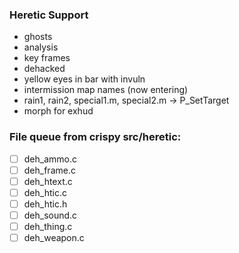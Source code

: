 ### Heretic Support
- ghosts
- analysis
- key frames
- dehacked
- yellow eyes in bar with invuln
- intermission map names (now entering)
- rain1, rain2, special1.m, special2.m -> P_SetTarget
- morph for exhud

### File queue from crispy src/heretic:

- [ ] deh_ammo.c
- [ ] deh_frame.c
- [ ] deh_htext.c
- [ ] deh_htic.c
- [ ] deh_htic.h
- [ ] deh_sound.c
- [ ] deh_thing.c
- [ ] deh_weapon.c
